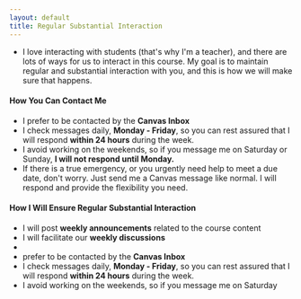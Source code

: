 ```yaml
---
layout: default
title: Regular Substantial Interaction
---
```


- I love interacting with students (that's why I'm a teacher), and there are lots of ways for us to interact in this course. My goal is to maintain regular and substantial interaction with you, and this is how we will make sure that happens. 
#### How You Can Contact Me
- I prefer to be contacted by the **Canvas Inbox**
- I check messages daily, **Monday - Friday**, so you can rest assured that I will respond **within 24 hours** during the week.
- I avoid working on the weekends, so if you message me on Saturday or Sunday, **I will not respond until Monday.**
- If there is a true emergency, or you urgently need help to meet a due date, don't worry. Just send me a Canvas message like normal. I will respond and provide the flexibility you need.
#### How I Will Ensure Regular Substantial Interaction
- I will post **weekly announcements** related to the course content
- I will facilitate our **weekly discussions**
- 
- prefer to be contacted by the **Canvas Inbox**
- I check messages daily, **Monday - Friday**, so you can rest assured that I will respond **within 24 hours** during the week.
- I avoid working on the weekends, so if you message me on Saturday
